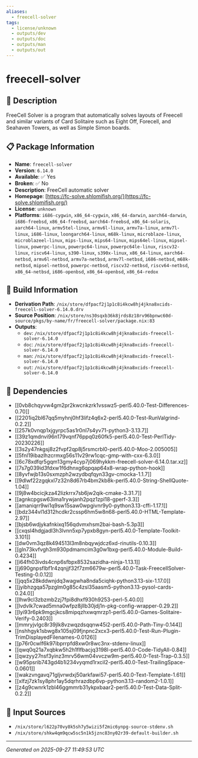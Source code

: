 ```yaml
---
aliases:
  - freecell-solver
tags:
  - license/unknown
  - outputs/dev
  - outputs/doc
  - outputs/man
  - outputs/out
---
```


# freecell-solver

## 📝 Description

FreeCell Solver is a program that automatically solves layouts of Freecell
and similar variants of Card Solitaire such as Eight Off, Forecell, and
Seahaven Towers, as well as Simple Simon boards.


## 📋 Package Information

- **Name**: `freecell-solver`
- **Version**: `6.14.0`
- **Available**: ✅ Yes
- **Broken**: ✅ No
- **Description**: FreeCell automatic solver
- **Homepage**: [https://fc-solve.shlomifish.org/](https://fc-solve.shlomifish.org/)
- **License**: `unknown`
- **Platforms**: `i686-cygwin`, `x86_64-cygwin`, `x86_64-darwin`, `aarch64-darwin`, `i686-freebsd`, `x86_64-freebsd`, `aarch64-freebsd`, `x86_64-solaris`, `aarch64-linux`, `armv5tel-linux`, `armv6l-linux`, `armv7a-linux`, `armv7l-linux`, `i686-linux`, `loongarch64-linux`, `m68k-linux`, `microblaze-linux`, `microblazeel-linux`, `mips-linux`, `mips64-linux`, `mips64el-linux`, `mipsel-linux`, `powerpc-linux`, `powerpc64-linux`, `powerpc64le-linux`, `riscv32-linux`, `riscv64-linux`, `s390-linux`, `s390x-linux`, `x86_64-linux`, `aarch64-netbsd`, `armv6l-netbsd`, `armv7a-netbsd`, `armv7l-netbsd`, `i686-netbsd`, `m68k-netbsd`, `mipsel-netbsd`, `powerpc-netbsd`, `riscv32-netbsd`, `riscv64-netbsd`, `x86_64-netbsd`, `i686-openbsd`, `x86_64-openbsd`, `x86_64-redox`

## 🔧 Build Information

- **Derivation Path**: `/nix/store/dfpacf2j1p1c8i4kcw8hj4jkna8xcids-freecell-solver-6.14.0.drv`
- **Source Position**: `/nix/store/ns30sqxb36k8jrds8z18rv96bpnwc60d-source/pkgs/by-name/fr/freecell-solver/package.nix:83`
- **Outputs**:
  - `dev`:  `/nix/store/dfpacf2j1p1c8i4kcw8hj4jkna8xcids-freecell-solver-6.14.0`
  - `doc`:  `/nix/store/dfpacf2j1p1c8i4kcw8hj4jkna8xcids-freecell-solver-6.14.0`
  - `man`:  `/nix/store/dfpacf2j1p1c8i4kcw8hj4jkna8xcids-freecell-solver-6.14.0`
  - `out`:  `/nix/store/dfpacf2j1p1c8i4kcw8hj4jkna8xcids-freecell-solver-6.14.0`

## 🔗 Dependencies

- [[0vb8chqyvw4gm2pr2kwcnkzrk1vsswz5-perl5.40.0-Test-Differences-0.70]]
- [[2201iq2bl67qq5myhnj0hf3lifz4q6x2-perl5.40.0-Test-RunValgrind-0.2.2]]
- [[257k0vnqp1xjgyrpc5as1r0nl7s4yv71-python3-3.13.7]]
- [[39z1qmdnvi96n179vqnf76ppq0z60fk5-perl5.40.0-Test-PerlTidy-20230226]]
- [[3s2y47nkgsj8z2fvpf2qp8j5rsmcrbl0-perl5.40.0-Moo-2.005005]]
- [[5fnl19ibazlhzcrmxg56s11v29rw1cqc-gmp-with-cxx-6.3.0]]
- [[6c78xdfqr5gqm13gmy4cyp7j069hykkm-freecell-solver-6.14.0.tar.xz]]
- [[7s7g039id3fdxw1f6dhnxg6qpqap64x8-wrap-python-hook]]
- [[8yvfwjb13s0sxmzph2wzydbqfqyn33gv-cmocka-1.1.7]]
- [[9dlwf22zgqkxl7z32n8d67rb4bm2kb8k-perl5.40.0-String-ShellQuote-1.04]]
- [[9j8w4bcicjkza42lizkrrx7sb6jw2qik-cmake-3.31.7]]
- [[agnkcpgsw63ima1rywjanh2pqz1zpl18-gperf-3.3]]
- [[amaniqrr9wi1q9sw15saw0wpgivnr9y0-python3.13-cffi-1.17.1]]
- [[bdz344vl1d312hcdkr2cssp6hm5w8n68-perl5.40.0-HTML-Template-2.97]]
- [[bjsb6wdjykafnkixq156qdvmxhsm2bai-bash-5.3p3]]
- [[cxqsl4hdgjadl3h3lvnn5xp7ypxb8gyn-perl5.40.0-Template-Toolkit-3.101]]
- [[dw0vm3qz8k494513l3m8nbqywjdcz6xd-rinutils-0.10.3]]
- [[gln73kvfvgh3m930pdmamcim3g0w1bxg-perl5.40.0-Module-Build-0.4234]]
- [[i64fh03ivds4cnp6sfbpx8532sazidha-ninja-1.13.1]]
- [[j690gnpsflbf1r4zqnjjf32f7zm6679w-perl5.40.0-Task-FreecellSolver-Testing-0.0.12]]
- [[jqq5x28kddwnjdq3wagwha8nda5ciqhk-python3.13-six-1.17.0]]
- [[jyibhzgqa57pzglm0g85c4zsl35aasm5-python3.13-pysol-cards-0.24.0]]
- [[lhw9cl3zbzmb2zj7fpi8dhxf930h9253-perl-5.40.0]]
- [[lvdvlk7cwad5mna0wfpz8jllb30jdj1n-pkg-config-wrapper-0.29.2]]
- [[lyi93r6pk9mgcjkcs8mipqzhxwqmrzp1-perl5.40.0-Games-Solitaire-Verify-0.2403]]
- [[mmryjvlgc8r39jlk8vzwqzdsqqnw45i2-perl5.40.0-Path-Tiny-0.144]]
- [[nshhgyk1sbwg8x105sj09fjnpnc2xcx3-perl5.40.0-Test-Run-Plugin-TrimDisplayedFilenames-0.0126]]
- [[p76r0cwlf6k97ibprrpfd8xw0r8wc3nx-stdenv-linux]]
- [[qwq0q21a7xqbkw5h2h1flfbacjq3198l-perl5.40.0-Code-TidyAll-0.84]]
- [[qwzyy27nsf3yinz3mrv56wm04vvczw9m-perl5.40.0-Test-Trap-0.3.5]]
- [[w95psrib743gd4b1i234vyqmd1rxcil2-perl5.40.0-Test-TrailingSpace-0.0601]]
- [[wakzvngavq71gljvrwdxj50arkfawi57-perl5.40.0-Text-Template-1.61]]
- [[xlfzj7zk1sy8phr1ay5dqrhrazdbp6vp-python3.13-random2-1.0.1]]
- [[z4g9cwnrk1zbl46ggmmrb31ykpxbaar2-perl5.40.0-Test-Data-Split-0.2.2]]

## 📁 Input Sources

- `/nix/store/l622p70vy8k5sh7y5wizi5f2mic6ynpg-source-stdenv.sh`
- `/nix/store/shkw4qm9qcw5sc5n1k5jznc83ny02r39-default-builder.sh`

---
*Generated on 2025-09-27 11:49:53 UTC*
